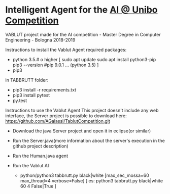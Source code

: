 # Intelligent Agent for the [AI @ Unibo Competition](http://ai.unibo.it/games/boardgamecompetition/tablut/1819INF)
VABLUT project made for the AI competition - Master Degree in Computer Engineering - Bologna 2018-2019

Instructions to install the Vablut Agent
required packages:
- python 3.5.# o higher
[
    sudo apt update
    sudo apt install python3-pip
    pip3 --version  #pip 9.0.1 ... (python 3.5)
]
- pip3

in TABBRUTT folder:
- pip3 install -r requirements.txt
- pip3 install pytest
- py.test

Instructions to use the Vablut Agent
This project doesn't include any web interface, the Server project is possible to download here: https://github.com/AGalassi/TablutCompetition.git
- Download the java Server project and open it in eclipse(or similar)
- Run the Server.java(more information about the server's execution in the github project description)
- Run the Human.java agent

- Run the Vablut AI
    - python/python3 tabbrutt.py black|white [max_sec_mossa=60 max_thread=4 verbose=False]
[
	es: python3 tabbrutt.py black|white 60 4 False|True
]

